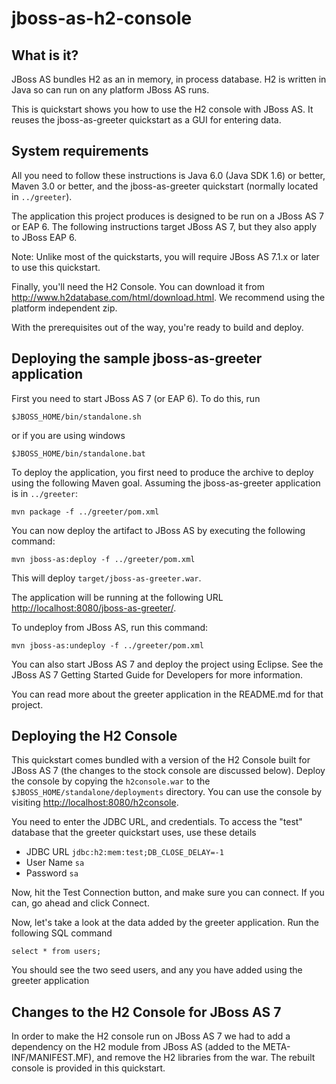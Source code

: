 jboss-as-h2-console
===================

What is it?
-----------

JBoss AS bundles H2 as an in memory, in process database. H2 is written in Java so
can run on any platform JBoss AS runs.

This is quickstart shows you how to use the H2 console with JBoss AS. It reuses the
jboss-as-greeter quickstart as a GUI for entering data.


System requirements
-------------------

All you need to follow these instructions is Java 6.0 (Java SDK 1.6) or better, Maven
3.0 or better, and the jboss-as-greeter quickstart (normally located in `../greeter`).

The application this project produces is designed to be run on a JBoss AS 7 or EAP 6. 
The following instructions target JBoss AS 7, but they also apply to JBoss EAP 6.

Note: Unlike most of the quickstarts, you will require JBoss AS 7.1.x or later to use this quickstart.

Finally, you'll need the H2 Console. You can download it from <http://www.h2database.com/html/download.html>. We recommend using the platform independent zip.
 
With the prerequisites out of the way, you're ready to build and deploy.

Deploying the sample jboss-as-greeter application
-------------------------------------------------
 
First you need to start JBoss AS 7 (or EAP 6). To do this, run
  
    $JBOSS_HOME/bin/standalone.sh
  
or if you are using windows
 
    $JBOSS_HOME/bin/standalone.bat

To deploy the application, you first need to produce the archive to deploy using
the following Maven goal. Assuming the jboss-as-greeter application is in `../greeter`:

    mvn package -f ../greeter/pom.xml

You can now deploy the artifact to JBoss AS by executing the following command:

    mvn jboss-as:deploy -f ../greeter/pom.xml

This will deploy `target/jboss-as-greeter.war`.
 
The application will be running at the following URL <http://localhost:8080/jboss-as-greeter/>.

To undeploy from JBoss AS, run this command:

    mvn jboss-as:undeploy -f ../greeter/pom.xml

You can also start JBoss AS 7 and deploy the project using Eclipse. See the JBoss AS 7
Getting Started Guide for Developers for more information.
 
You can read more about the greeter application in the README.md for that project.

Deploying the H2 Console
------------------------

This quickstart comes bundled with a version of the H2 Console built for JBoss AS 7 (the changes to
the stock console are discussed below). Deploy the console by copying the `h2console.war` to the `$JBOSS_HOME/standalone/deployments` directory. You can use the console by visiting <http://localhost:8080/h2console>.

You need to enter the JDBC URL, and credentials. To access the "test" database that the greeter quickstart uses, use these details

* JDBC URL `jdbc:h2:mem:test;DB_CLOSE_DELAY=-1`
* User Name `sa`
* Password `sa`

Now, hit the Test Connection button, and make sure you can connect. If you can, go ahead and click Connect.

Now, let's take a look at the data added by the greeter application. Run the following SQL command

    select * from users;

You should see the two seed users, and any you have added using the greeter application

Changes to the H2 Console for JBoss AS 7
----------------------------------------

In order to make the H2 console run on JBoss AS 7 we had to add a dependency on the H2 module from JBoss AS (added to the META-INF/MANIFEST.MF), and remove the H2 libraries from the war. The rebuilt console is provided in this quickstart.
